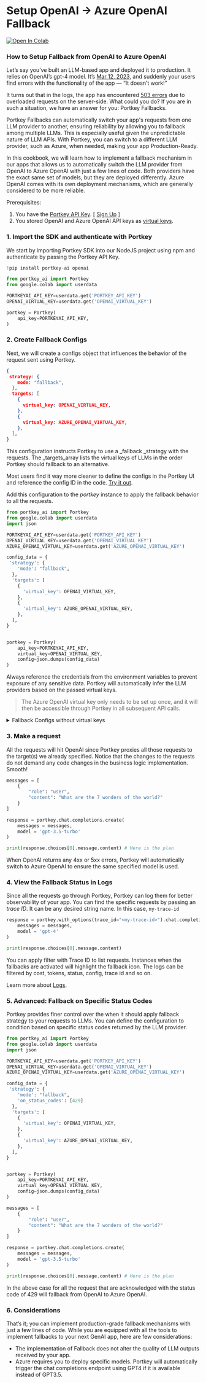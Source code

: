 # Setup OpenAI -> Azure OpenAI Fallback

[![Open In Colab](https://colab.research.google.com/assets/colab-badge.svg)](https://colab.research.google.com/github/Portkey-AI/portkey-cookbook/blob/main/ai-gateway/how\_to\_setup\_fallback\_from\_openai\_to\_azure\_openai.ipynb)

### How to Setup Fallback from OpenAI to Azure OpenAI

Let’s say you’ve built an LLM-based app and deployed it to production. It relies on OpenAI’s gpt-4 model. It’s [Mar 12, 2023](https://status.portkey.ai/incident/339664), and suddenly your users find errors with the functionality of the app — “It doesn’t work!”

It turns out that in the logs, the app has encountered [503 errors](https://platform.openai.com/docs/guides/error-codes) due to overloaded requests on the server-side. What could you do? If you are in such a situation, we have an answer for you: Portkey Fallbacks.

Portkey Fallbacks can automatically switch your app's requests from one LLM provider to another, ensuring reliability by allowing you to fallback among multiple LLMs. This is especially useful given the unpredictable nature of LLM APIs. With Portkey, you can switch to a different LLM provider, such as Azure, when needed, making your app Production-Ready.

In this cookbook, we will learn how to implement a fallback mechanism in our apps that allows us to automatically switch the LLM provider from OpenAI to Azure OpenAI with just a few lines of code. Both providers have the exact same set of models, but they are deployed differently. Azure OpenAI comes with its own deployment mechanisms, which are generally considered to be more reliable.

Prerequisites:

1. You have the [Portkey API Key](https://portkey.ai/docs/api-reference/authentication#obtaining-your-api-key). \[ [Sign Up](https://portkey.ai) ]
2. You stored OpenAI and Azure OpenAI API keys as [virtual keys](https://portkey.ai/docs/product/ai-gateway-streamline-llm-integrations/virtual-keys).

### 1. Import the SDK and authenticate with Portkey

We start by importing Portkey SDK into our NodeJS project using npm and authenticate by passing the Portkey API Key.

```python
!pip install portkey-ai openai
```

```python
from portkey_ai import Portkey
from google.colab import userdata

PORTKEYAI_API_KEY=userdata.get('PORTKEY_API_KEY')
OPENAI_VIRTUAL_KEY=userdata.get('OPENAI_VIRTUAL_KEY')

portkey = Portkey(
    api_key=PORTKEYAI_API_KEY,
)
```

### 2. Create Fallback Configs

Next, we will create a configs object that influences the behavior of the request sent using Portkey.

```json
{
 strategy: {
    mode: "fallback",
  },
  targets: [
    {
      virtual_key: OPENAI_VIRTUAL_KEY,
    },
    {
      virtual_key: AZURE_OPENAI_VIRTUAL_KEY,
    },
  ],
}
```

This configuration instructs Portkey to use a \_fallback \_strategy with the requests. The \_targets\_array lists the virtual keys of LLMs in the order Portkey should fallback to an alternative.

Most users find it way more cleaner to define the configs in the Portkey UI and reference the config ID in the code. [Try it out](https://portkey.ai/docs/product/ai-gateway-streamline-llm-integrations/configs#creating-configs).

Add this configuration to the _portkey_ instance to apply the fallback behavior to all the requests.

```python
from portkey_ai import Portkey
from google.colab import userdata
import json

PORTKEYAI_API_KEY=userdata.get('PORTKEY_API_KEY')
OPENAI_VIRTUAL_KEY=userdata.get('OPENAI_VIRTUAL_KEY')
AZURE_OPENAI_VIRTUAL_KEY=userdata.get('AZURE_OPENAI_VIRTUAL_KEY')

config_data = {
 'strategy': {
    'mode': "fallback",
  },
  'targets': [
    {
      'virtual_key': OPENAI_VIRTUAL_KEY,
    },
    {
      'virtual_key': AZURE_OPENAI_VIRTUAL_KEY,
    },
  ],
}


portkey = Portkey(
    api_key=PORTKEYAI_API_KEY,
    virtual_key=OPENAI_VIRTUAL_KEY,
    config=json.dumps(config_data)
)
```

Always reference the credentials from the environment variables to prevent exposure of any sensitive data. Portkey will automatically infer the LLM providers based on the passed virtual keys.

> The Azure OpenAI virtual key only needs to be set up once, and it will then be accessible through Portkey in all subsequent API calls.

<details>

<summary>Fallback Configs without virtual keys</summary>

```json
{
  "strategy": {
    "mode": "fallback"
  },
  "targets": [
    {
      "provider": "openai",
      "api_key": "sk-xxxxxxxxpRT4xxxx5"
    },
    {
      "provider": "azure-openai",
      "api_key": "*******"
    }
  ]
}
```

</details>

### 3. Make a request

All the requests will hit OpenAI since Portkey proxies all those requests to the target(s) we already specified. Notice that the changes to the requests do not demand any code changes in the business logic implementation. Smooth!

```python
messages = [
    {
        "role": "user",
        "content": "What are the 7 wonders of the world?"
    }
]

response = portkey.chat.completions.create(
    messages = messages,
    model = 'gpt-3.5-turbo'
)

print(response.choices[0].message.content) # Here is the plan
```

When OpenAI returns any 4xx or 5xx errors, Portkey will automatically switch to Azure OpenAI to ensure the same specified model is used.

### 4. View the Fallback Status in Logs

Since all the requests go through Portkey, Portkey can log them for better observability of your app. You can find the specific requests by passing an _trace ID_. It can be any desired string name. In this case, `my-trace-id`

```python
response = portkey.with_options(trace_id="<my-trace-id>").chat.completions.create(
    messages = messages,
    model = 'gpt-4'
)

print(response.choices[0].message.content)
```

You can apply filter with Trace ID to list requests. Instances when the fallbacks are activated will highlight the fallback icon. The logs can be filtered by cost, tokens, status, config, trace id and so on.

Learn more about [Logs](https://portkey.ai/docs/product/observability-modern-monitoring-for-llms/logs).

### 5. Advanced: Fallback on Specific Status Codes

Portkey provides finer control over the when it should apply fallback strategy to your requests to LLMs. You can define the configuration to condition based on specific status codes returned by the LLM provider.

```python
from portkey_ai import Portkey
from google.colab import userdata
import json

PORTKEYAI_API_KEY=userdata.get('PORTKEY_API_KEY')
OPENAI_VIRTUAL_KEY=userdata.get('OPENAI_VIRTUAL_KEY')
AZURE_OPENAI_VIRTUAL_KEY=userdata.get('AZURE_OPENAI_VIRTUAL_KEY')

config_data = {
 'strategy': {
    'mode': "fallback",
    'on_status_codes': [429]
  },
  'targets': [
    {
      'virtual_key': OPENAI_VIRTUAL_KEY,
    },
    {
      'virtual_key': AZURE_OPENAI_VIRTUAL_KEY,
    },
  ],
}


portkey = Portkey(
    api_key=PORTKEYAI_API_KEY,
    virtual_key=OPENAI_VIRTUAL_KEY,
    config=json.dumps(config_data)
)

messages = [
    {
        "role": "user",
        "content": "What are the 7 wonders of the world?"
    }
]

response = portkey.chat.completions.create(
    messages = messages,
    model = 'gpt-3.5-turbo'
)

print(response.choices[0].message.content) # Here is the plan
```

In the above case for all the request that are acknowledged with the status code of 429 will fallback from OpenAI to Azure OpenAI.

### 6. Considerations

That’s it; you can implement production-grade fallback mechanisms with just a few lines of code. While you are equipped with all the tools to implement fallbacks to your next GenAI app, here are few considerations:

* The implementation of Fallback does not alter the quality of LLM outputs received by your app.
* Azure requires you to deploy specific models. Portkey will automatically trigger the chat completions endpoint using GPT4 if it is available instead of GPT3.5.
